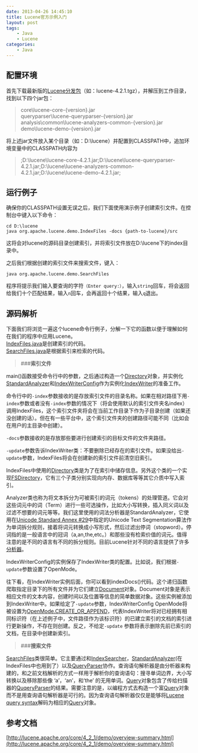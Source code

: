 ```yaml
---
date: 2013-04-26 14:45:10
title: Lucene官方示例入门
layout: post
tags:
    - Java
    - Lucene
categories:
    - Java
---
```

配置环境
-------
首先下载最新版的[Lucene分发包](http://www.apache.org/dyn/closer.cgi/lucene/java/)（如：lucene-4.2.1.tgz），并解压到工作目录，找到以下四个jar包：

>core\lucene-core-{version}.jar  
>queryparser\lucene-queryparser-{version}.jar  
>analysis\common\lucene-analyzers-common-{version}.jar  
>demo\lucene-demo-{version}.jar  

将上述jar文件放入某个目录（如：D:\lucene）并配置到CLASSPATH中，追加环境变量中的CLASSPATH内容为

>;D:\lucene\lucene-core-4.2.1.jar;D:\lucene\lucene-queryparser-4.2.1.jar;D:\lucene\lucene-analyzers-common-4.2.1.jar;D:\lucene\lucene-demo-4.2.1.jar;

运行例子
-------
确保你的CLASSPATH设置无误之后，我们下面使用演示例子创建索引文件。在控制台中键入以下命令：

    cd D:\lucene
    java org.apache.lucene.demo.IndexFiles -docs {path-to-lucene}/src

这将会对lucene的源码目录创建索引，并将索引文件放在D:\lucene下的index目录中。

之后我们根据创建的索引文件来搜索文件，键入：

    java org.apache.lucene.demo.SearchFiles
    
程序将提示我们输入要查询的字符`（Enter query:）`，输入`string`回车，将会返回给我们十个匹配结果，输入`n`回车，会再返回十个结果，输入`q`退出。

源码解析
-------
下面我们将浏览一遍这个lucene命令行例子，分解一下它的函数以便于理解如何在我们的程序中应用Lucene。  
[IndexFiles.java](http://lucene.apache.org/core/4_2_1/demo/src-html/org/apache/lucene/demo/IndexFiles.html)是创建索引的代码。  
[SearchFiles.java](http://lucene.apache.org/core/4_2_1/demo/src-html/org/apache/lucene/demo/SearchFiles.html)是根据索引来检索的代码。


>###**索引文件**

main()函数接受命令行中的参数，之后通过构造一个[Directory](http://lucene.apache.org/core/4_2_1/core/org/apache/lucene/store/Directory.html)对象，并实例化[StandardAnalyzer](http://lucene.apache.org/core/4_2_1/analyzers-common/org/apache/lucene/analysis/standard/StandardAnalyzer.html)和[IndexWriterConfig](http://lucene.apache.org/core/4_2_1/core/org/apache/lucene/index/IndexWriterConfig.html)作为实例化[IndexWriter](http://lucene.apache.org/core/4_2_1/core/org/apache/lucene/index/IndexWriter.html)的准备工作。

命令行中的`-index`参数接收的是存放索引文件的目录名称。如果在相对路径下用`-index`参数或者没有`-index`参数的情况下（将会使用默认的索引文件夹名index）调用IndexFiles，这个索引文件夹将会在当前工作目录下作为子目录创建（如果还没创建的话）。但在有一些平台中，这个索引文件夹的创建路径可能不同（比如会在用户的主目录中创建）。

`-docs`参数接收的是存放那些要进行创建索引的目标文件的文件夹路径。

`-update`参数告诉IndexWriter类：不要删除已经存在的索引文件。如果没给出`-update`参数，IndexFiles将会在创建新的索引文件前清空旧索引。

IndexFiles中使用的[Directory](http://lucene.apache.org/core/4_2_1/core/org/apache/lucene/store/Directory.html)类是为了在索引中储存信息。另外这个类的一个实现[FSDirectory](http://lucene.apache.org/core/4_2_1/core/org/apache/lucene/store/FSDirectory.html)，它有三个子类分别实现向内存、数据库等等其它介质中写入索引。

Analyzer类也称为将文本拆分为可被索引的词元（tokens）的处理管道。它会对这些词元中的词（Term）进行一些可选操作，比如大小写转换，插入同义词以及过滤不想要的词元等等。我们这里使用的词法分析器是StandardAnalyzer，它使用在[Unicode Standard Annex #29](http://unicode.org/reports/tr29/)中指定的Unicode Text Segmentation算法作为单词拆分规则，接着将词元转换成小写形式，然后过滤出停词（stopword）。停词指的是一般语言中的冠词（a,an,the,etc。）和那些没有检索价值的词元。值得注意的是不同的语言有不同的拆分规则。目前Lucene针对不同的语言提供了许多[分析器](http://lucene.apache.org/core/4_2_1/analyzers-common/overview-summary.html)。

IndexWriterConfig的实例保存了IndexWriter类的配置。比如说，我们根据`-update`参数设置了OpenMode。

往下看，在IndexWriter实例后面，你可以看到indexDocs()代码。这个递归函数爬取指定目录下的所有文件并为它们建立[Document](http://lucene.apache.org/core/4_2_1/core/org/apache/lucene/document/Document.html)对象。Document对象是表示相应文件的文本内容，创建时间以及位置等信息的简单数据对象。这些实例被添加到IndexWriter中。如果给定了`-update`参数，IndexWriterConfig OpenMode将被设置为[OpenMode.CREATE_OR_APPEND](http://lucene.apache.org/core/4_2_1/core/org/apache/lucene/index/IndexWriterConfig.OpenMode.html#CREATE_OR_APPEND)，代表IndexWriter将对已经拥有相同标识符（在上述例子中，文件路径作为该标识符）的已建立索引的文档的索引进行更新操作，不存在则创建。反之，不给定`-update` 参数将表示删除先前已索引的文档，在目录中创建新索引。

>###**搜索文件**

[SearchFiles](http://lucene.apache.org/core/4_2_1/demo/src-html/org/apache/lucene/demo/SearchFiles.html)类很简单。它主要通过和[IndexSearcher](http://lucene.apache.org/core/4_2_1/core/org/apache/lucene/search/IndexSearcher.html)，[StandardAnalyzer](http://lucene.apache.org/core/4_2_1/analyzers-common/org/apache/lucene/analysis/standard/StandardAnalyzer.html)(在IndexFiles中也用到了）以及[QueryParser](http://lucene.apache.org/core/4_2_1/queryparser/org/apache/lucene/queryparser/classic/QueryParser.html)协作。查询语句解析器是由分析器来构建的，和之前文档解析的方式一样用于解析你的查询语句：搜寻单词边界，大小写转换以及移除那些像 ‘a’，‘an’，和‘the’ 的无用单词。[Query](http://lucene.apache.org/core/4_2_1/core/org/apache/lucene/search/Query.html)对象包含了传给扫描器的[QuqeryParser](http://lucene.apache.org/core/4_2_1/queryparser/org/apache/lucene/queryparser/classic/QueryParser.html)的结果。需要注意的是，以编程方式去构造一个富[Query](http://lucene.apache.org/core/4_2_1/core/org/apache/lucene/search/Query.html)对象而不是用查询语句解析器是可行的。因为查询语句解析器仅仅是能够将[Lucene query syntax](http://lucene.apache.org/core/4_2_1/queryparser/org/apache/lucene/queryparser/classic/package-summary.html#package_description)解码为相应的[Query](http://lucene.apache.org/core/4_2_1/core/org/apache/lucene/search/Query.html)对象。

参考文档
-------
[http://lucene.apache.org/core/4_2_1/demo/overview-summary.html](http://lucene.apache.org/core/4_2_1/demo/overview-summary.html)

